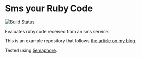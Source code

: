 Sms your Ruby Code
==================

[![Build Status](https://semaphoreapp.com/api/v1/projects/fab83c1b-81da-47db-91cf-031cd9315291/305614/badge.png)](https://semaphoreapp.com/shiroyasha/sms-ruby-code)

Evaluates ruby code received from an sms service.

This is an example repository that follows [the article on my blog](http://shiroyasha.github.io/sms-compiler-service.html).

Tested using [Semaphore](https://semaphoreapp.com).
